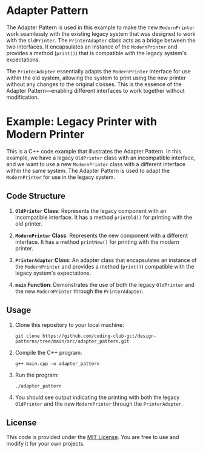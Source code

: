 
# Adapter Pattern 

The Adapter Pattern is used in this example to make the new `ModernPrinter` work seamlessly with the existing legacy system that was designed to work with the `OldPrinter`. The `PrinterAdapter` class acts as a bridge between the two interfaces. It encapsulates an instance of the `ModernPrinter` and provides a method (`print()`) that is compatible with the legacy system's expectations.

The `PrinterAdapter` essentially adapts the `ModernPrinter` interface for use within the old system, allowing the system to print using the new printer without any changes to the original classes. This is the essence of the Adapter Pattern—enabling different interfaces to work together without modification.


# Example: Legacy Printer with Modern Printer

This is a C++ code example that illustrates the Adapter Pattern. In this example, we have a legacy `OldPrinter` class with an incompatible interface, and we want to use a new `ModernPrinter` class with a different interface within the same system. The Adapter Pattern is used to adapt the `ModernPrinter` for use in the legacy system.

## Code Structure

1. **`OldPrinter` Class**: Represents the legacy component with an incompatible interface. It has a method `printOld()` for printing with the old printer.

2. **`ModernPrinter` Class**: Represents the new component with a different interface. It has a method `printNew()` for printing with the modern printer.

3. **`PrinterAdapter` Class**: An adapter class that encapsulates an instance of the `ModernPrinter` and provides a method (`print()`) compatible with the legacy system's expectations.

4. **`main` Function**: Demonstrates the use of both the legacy `OldPrinter` and the new `ModernPrinter` through the `PrinterAdapter`.

## Usage

1. Clone this repository to your local machine:

   ```shell
   git clone https://github.com/coding-club-gct/design-patterns/tree/main/src/adapter_pattern.git
   ```

2. Compile the C++ program:

   ```shell
   g++ main.cpp -o adapter_pattern
   ```

3. Run the program:

   ```shell
   ./adapter_pattern
   ```

4. You should see output indicating the printing with both the legacy `OldPrinter` and the new `ModernPrinter` through the `PrinterAdapter`.


## License

This code is provided under the [MIT License](LICENSE). You are free to use and modify it for your own projects.
